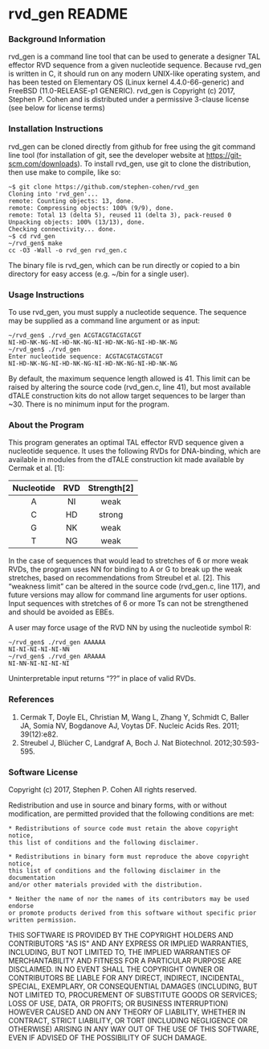 # rvd_gen README

### Background Information

rvd_gen is a command line tool that can be used to generate a designer TAL
effector RVD sequence from a given nucleotide sequence. Because rvd_gen is
written in C, it should run on any modern UNIX-like operating system, and has
been tested on Elementary OS (Linux kernel 4.4.0-66-generic) and FreeBSD
(11.0-RELEASE-p1 GENERIC). rvd_gen is Copyright (c) 2017, Stephen P. Cohen and
is distributed under a permissive 3-clause license (see below for license terms)

### Installation Instructions

rvd_gen can be cloned directly from github for free using the git command line
tool (for installation of git, see the developer website at
https://git-scm.com/downloads). To install rvd_gen, use git to clone the
distribution, then use make to compile, like so:

    ~$ git clone https://github.com/stephen-cohen/rvd_gen
    Cloning into 'rvd_gen'...
    remote: Counting objects: 13, done.
    remote: Compressing objects: 100% (9/9), done.
    remote: Total 13 (delta 5), reused 11 (delta 3), pack-reused 0
    Unpacking objects: 100% (13/13), done.
    Checking connectivity... done.
    ~$ cd rvd_gen
    ~/rvd_gen$ make
    cc -O3 -Wall -o rvd_gen rvd_gen.c

The binary file is rvd_gen, which can be run directly or copied to a bin
directory for easy access (e.g. ~/bin for a single user).

### Usage Instructions

To use rvd_gen, you must supply a nucleotide sequence. The sequence may be
supplied as a command line argument or as input:

    ~/rvd_gen$ ./rvd_gen ACGTACGTACGTACGT
    NI-HD-NK-NG-NI-HD-NK-NG-NI-HD-NK-NG-NI-HD-NK-NG
    ~/rvd_gen$ ./rvd_gen
    Enter nucleotide sequence: ACGTACGTACGTACGT
    NI-HD-NK-NG-NI-HD-NK-NG-NI-HD-NK-NG-NI-HD-NK-NG

By default, the maximum sequence length allowed is 41. This limit can be raised
by altering the source code (rvd_gen.c, line 41), but most available dTALE
construction kits do not allow target sequences to be larger than ~30. There is
no minimum input for the program.

### About the Program

This program generates an optimal TAL effector RVD sequence given a nucleotide
sequence. It uses the following RVDs for DNA-binding, which are available in
modules from the dTALE construction kit made available by Cermak et al. [1]:

| Nucleotide | RVD | Strength[2] |
|:----------:|:---:|:-----------:|
|     A      | NI  | weak        |
|     C      | HD  | strong      |
|     G      | NK  | weak        |
|     T      | NG  | weak        |
     
In the case of sequences that would lead to stretches of 6 or more weak RVDs,
the program uses NN for binding to A or G to break up the weak stretches, based
on recommendations from Streubel et al. [2]. This “weakness limit” can be
altered in the source code (rvd_gen.c, line 117), and future versions may allow
for command line arguments for user options. Input sequences with stretches of 6
or more Ts can not be strengthened and should be avoided as EBEs.

A user may force usage of the RVD NN by using the nucleotide symbol R:

    ~/rvd_gen$ ./rvd_gen AAAAAA
    NI-NI-NI-NI-NI-NN
    ~/rvd_gen$ ./rvd_gen ARAAAA
    NI-NN-NI-NI-NI-NI

Uninterpretable input returns “??” in place of valid RVDs.

### References

1. Cermak T, Doyle EL, Christian M, Wang L, Zhang Y, Schmidt C, Baller JA, Somia
NV, Bogdanove AJ, Voytas DF. Nucleic Acids Res. 2011; 39(12):e82.
2. Streubel J, Blücher C, Landgraf A, Boch J. Nat Biotechnol. 2012;30:593-595.

### Software License
    
Copyright (c) 2017, Stephen P. Cohen
All rights reserved.

Redistribution and use in source and binary forms, with or without modification,
are permitted provided that the following conditions are met:

    * Redistributions of source code must retain the above copyright notice,
    this list of conditions and the following disclaimer.

    * Redistributions in binary form must reproduce the above copyright notice,
    this list of conditions and the following disclaimer in the documentation
    and/or other materials provided with the distribution.

    * Neither the name of nor the names of its contributors may be used endorse
    or promote products derived from this software without specific prior
    written permission.

THIS SOFTWARE IS PROVIDED BY THE COPYRIGHT HOLDERS AND CONTRIBUTORS "AS IS"
AND ANY EXPRESS OR IMPLIED WARRANTIES, INCLUDING, BUT NOT LIMITED TO, THE
IMPLIED WARRANTIES OF MERCHANTABILITY AND FITNESS FOR A PARTICULAR PURPOSE
ARE DISCLAIMED. IN NO EVENT SHALL THE COPYRIGHT OWNER OR CONTRIBUTORS BE
LIABLE FOR ANY DIRECT, INDIRECT, INCIDENTAL, SPECIAL, EXEMPLARY, OR
CONSEQUENTIAL DAMAGES (INCLUDING, BUT NOT LIMITED TO, PROCUREMENT OF
SUBSTITUTE GOODS OR SERVICES; LOSS OF USE, DATA, OR PROFITS; OR BUSINESS
INTERRUPTION) HOWEVER CAUSED AND ON ANY THEORY OF LIABILITY, WHETHER IN
CONTRACT, STRICT LIABILITY, OR TORT (INCLUDING NEGLIGENCE OR OTHERWISE) ARISING
IN ANY WAY OUT OF THE USE OF THIS SOFTWARE, EVEN IF ADVISED OF THE POSSIBILITY
OF SUCH DAMAGE.
